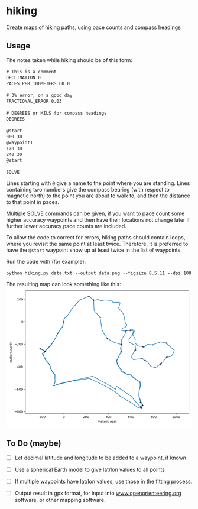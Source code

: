 # hiking
Create maps of hiking paths, using pace counts and compass headings

## Usage

The notes taken while hiking should be of this form:
```text
# This is a comment
DECLINATION 0
PACES_PER_100METERS 60.0

# 3% error, on a good day
FRACTIONAL_ERROR 0.03

# DEGREES or MILS for compass headings
DEGREES

@start
000 30
@waypoint1
120 30
240 30
@start

SOLVE
```
Lines starting with `@` give a name to the point where you are standing.  Lines
containing two numbers give the compass bearing (with respect to magnetic north)
to the point you are about to walk to, and then the distance to that point in
paces.

Multiple SOLVE commands can be given, if you want to pace count some higher
accuracy waypoints and then have their locations not change later if further
lower accuracy pace counts are included.

To allow the code to correct for errors, hiking paths should contain loops,
where you revisit the same point at least twice.  Therefore, it is preferred to
have the `@start` waypoint show up at least twice in the list of waypoints.

Run the code with (for example):
```
python hiking.py data.txt --output data.png --figsize 8.5,11 --dpi 100
```

The resulting map can look something like this:
![Resulting map](data.png)

## To Do (maybe)
- [ ] Let decimal latitude and longitude to be added to a waypoint, if known
- [ ] Use a spherical Earth model to give lat/lon values to all points
- [ ] If multiple waypoints have lat/lon values, use those in the fitting process.
- [ ] Output result in gpx format, for input into www.openorienteering.org
  software, or other mapping software.

